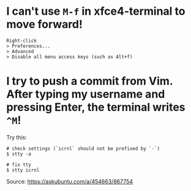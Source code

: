 # I can't use `M-f` in xfce4-terminal to move forward!

    Right-click
    > Preferences...
    > Advanced
    > Disable all menu access keys (such as Alt+f)

# I try to push a commit from Vim.  After typing my username and pressing Enter, the terminal writes `^M`!

Try this:

    # check settings (`icrnl` should not be prefixed by `-`)
    $ stty -a

    # fix tty
    $ stty icrnl

Source: <https://askubuntu.com/a/454663/867754>


